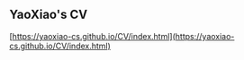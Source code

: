 ## YaoXiao's CV

[https://yaoxiao-cs.github.io/CV/index.html](https://yaoxiao-cs.github.io/CV/index.html)
